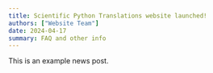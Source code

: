 ```yaml
---
title: Scientific Python Translations website launched!
authors: ["Website Team"]
date: 2024-04-17
summary: FAQ and other info
---
```


This is an example news post.
